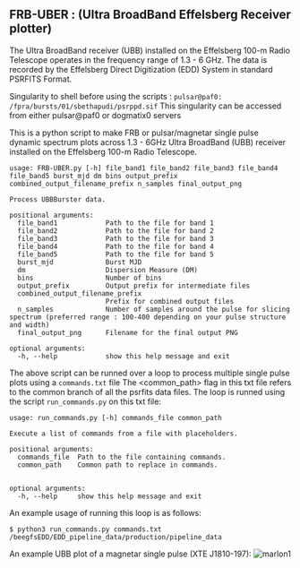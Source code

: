 ## FRB-UBER : (**U**ltra **B**roadBand **E**ffelsberg **R**eceiver plotter)
The Ultra BroadBand receiver (UBB) installed on the Effelsberg 100-m Radio Telescope operates in the frequency range of 1.3 - 6 GHz.
The data is recorded by the Effelsberg Direct Digitization (EDD) System in standard PSRFITS Format. 

Singularity to shell before using the scripts : ``` pulsar@paf0: /fpra/bursts/01/sbethapudi/psrppd.sif ```
This singularity can be accessed from either pulsar@paf0 or dogmatix0 servers

This is a python script to make FRB or pulsar/magnetar single pulse dynamic spectrum plots across 1.3 - 6GHz Ultra BroadBand (UBB) receiver installed on the 
Effelsberg 100-m Radio Telescope. 
```
usage: FRB-UBER.py [-h] file_band1 file_band2 file_band3 file_band4 file_band5 burst_mjd dm bins output_prefix combined_output_filename_prefix n_samples final_output_png

Process UBBBurster data.

positional arguments:
  file_band1            Path to the file for band 1
  file_band2            Path to the file for band 2
  file_band3            Path to the file for band 3
  file_band4            Path to the file for band 4
  file_band5            Path to the file for band 5
  burst_mjd             Burst MJD
  dm                    Dispersion Measure (DM)
  bins                  Number of bins
  output_prefix         Output prefix for intermediate files
  combined_output_filename_prefix
                        Prefix for combined output files
  n_samples             Number of samples around the pulse for slicing spectrum (preferred range : 100-400 depending on your pulse structure and width)
  final_output_png      Filename for the final output PNG

optional arguments:
  -h, --help            show this help message and exit
```
The above script can be runned over a loop to process multiple single pulse plots using a ```commands.txt``` file 
The <common_path> flag in this txt file refers to the common branch of all the psrfits data files. The loop is runned using the script
```run_commands.py``` on this txt file:
```
usage: run_commands.py [-h] commands_file common_path

Execute a list of commands from a file with placeholders.

positional arguments:
  commands_file  Path to the file containing commands.
  common_path    Common path to replace in commands.


optional arguments:
  -h, --help     show this help message and exit
```
An example usage of running this loop is as follows:
```
$ python3 run_commands.py commands.txt /beegfsEDD/EDD_pipeline_data/production/pipeline_data

```
An example UBB plot of a magnetar single pulse (XTE J1810-197):
![marlon1](https://github.com/user-attachments/assets/fe252849-5412-4e78-b5ee-58ccefa20b36)
